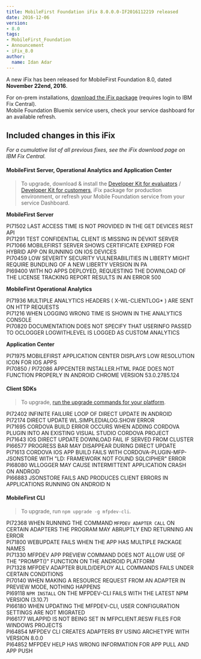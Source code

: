 ```yaml
---
title: MobileFirst Foundation iFix 8.0.0.0-IF2016112219 released
date: 2016-12-06
version:
- 8.0
tags:
- MobileFirst_Foundation
- Announcement
- iFix_8.0
author:
  name: Idan Adar 
---
```

A new iFix has been released for MobileFirst Foundation 8.0, dated **November 22end, 2016**.

For on-prem installations, [download the iFix package](http://www.ibm.com/support/fixcentral/swg/quickorder?parent=ibm%7EOther%2Bsoftware&product=ibm/Other+software/IBM+MobileFirst+Platform+Foundation&release=8.0.0.0&platform=All&function=all&source=fc) (requires login to IBM Fix Central).  
Mobile Foundation Bluemix service users, check your service dashboard for an available refresh.

## Included changes in this iFix
*For a cumulative list of all previous fixes, see the iFix download page on IBM Fix Central.*

#### MobileFirst Server, Operational Analytics and Application Center
> To upgrade, download &amp; install the [Developer Kit for evaluators]({{site.baseurl}}/downloads/) / [Developer Kit for customers](http://www.ibm.com/support/fixcentral/swg/quickorder?parent=ibm%7EOther%2Bsoftware&product=ibm/Other+software/IBM+MobileFirst+Platform+Foundation&release=8.0.0.0&platform=All&function=all&source=fc), iFix package for production environment, or refresh your Mobile Foundation service from your service Dashboard.

**MobileFirst Server**

PI71502 LAST ACCESS TIME IS NOT PROVIDED IN THE GET DEVICES REST API  
PI71291 TEST CONFIDENTIAL CLIENT IS MISSING IN DEVKIT SERVER  
PI71066 MOBILEFIRST SERVER SHOWS CERTIFICATE EXPIRED FOR HYBRID APP ON RUNNING ON IOS DEVICES  
PI70459 LOW SEVERITY SECURITY VULNERABILITIES IN LIBERTY MIGHT REQUIRE BUNDLING OF A NEW LIBERTY VERSION IN PA  
PI69400 WITH NO APPS DEPLOYED, REQUESTING THE DOWNLOAD OF THE LICENSE TRACKING REPORT RESULTS IN AN ERROR 500  

**MobileFirst Operational Analytics**  

PI71936 MULTIPLE ANALYTICS HEADERS ( X-WL-CLIENTLOG* ) ARE SENT ON HTTP REQUESTS  
PI71216 WHEN LOGGING WRONG TIME IS SHOWN IN THE ANALYTICS CONSOLE  
PI70820 DOCUMENTATION DOES NOT SPECIFY THAT USERINFO PASSED TO OCLOGGER LOGWITHLEVEL IS LOGGED AS CUSTOM ANALYTICS  

**Application Center**  

PI71975 MOBILEFIRST APPLICATION CENTER DISPLAYS LOW RESOLUTION ICON FOR IOS APPS    
PI70850 / PI72086 APPCENTER INSTALLER.HTML PAGE DOES NOT FUNCTION PROPERLY IN ANDROID CHROME VERSION 53.0.2785.124  

#### Client SDKs
> To upgrade, [run the upgrade commands for your platform]({{site.baseurl}}/tutorials/en/foundation/8.0/application-development/sdk/).

PI72402 INFINITE FAILURE LOOP OF DIRECT UPDATE IN ANDROID    
PI72174 DIRECT UPDATE WL.SIMPLEDIALOG.SHOW ERROR  
PI71695 CORDOVA BUILD ERROR OCCURS WHEN ADDING CORDOVA PLUGIN INTO AN EXISTING VISUAL STUDIO CORDOVA PROJECT  
PI71643 IOS DIRECT UPDATE DOWNLOAD FAIL IF SERVED FROM CLUSTER  
PI66577 PROGRESS BAR MAY DISAPPEAR DURING DIRECT UPDATE    
PI71613 CORDOVA IOS APP BUILD FAILS WITH CORDOVA-PLUGIN-MFP-JSONSTORE WITH "LD: FRAMEWORK NOT FOUND SQLCIPHER" ERROR  
PI68080 WLLOGGER MAY CAUSE INTERMITTENT APPLICATION CRASH ON ANDROID  
PI66883 JSONSTORE FAILS AND PRODUCES CLIENT ERRORS IN APPLICATIONS RUNNING ON ANDROID N  

#### MobileFirst CLI
> To upgrade, run `npm upgrade -g mfpdev-cli`.

PI72368 WHEN RUNNING THE COMMAND `MFPDEV ADAPTER CALL` ON CERTAIN ADAPTERS THE PROGRAM MAY ABRUPTLY END RETURNING AN ERROR  
PI71800 WEBUPDATE FAILS WHEN THE APP HAS MULTIPLE PACKAGE NAMES  
PI71330 MFPDEV APP PREVIEW COMMAND DOES NOT ALLOW USE OF THE "PROMPT()" FUNCTION ON THE ANDROID PLATFORM  
PI71328 MFPDEV ADAPTER BUILD/DEPLOY ALL COMMANDS FAILS UNDER CERTAIN CONDITIONS  
PI70140 WHEN MAKING A RESOURCE REQUEST FROM AN ADAPTER IN PREVIEW MODE, NOTHING HAPPENS  
PI69118 `NPM INSTALL` ON THE MFPDEV-CLI FAILS WITH THE LATEST NPM VERSION (3.10.7)  
PI66180 WHEN UPDATING THE MFPDEV-CLI, USER CONFIGURATION SETTINGS ARE NOT MIGRATED  
PI66177 WLAPPID IS NOT BEING SET IN MFPCLIENT.RESW FILES FOR WINDOWS PROJECTS  
PI64854 MFPDEV CLI CREATES ADAPTERS BY USING ARCHETYPE WITH VERSION 8.0.0  
PI64852 MFPDEV HELP HAS WRONG INFORMATION FOR APP PULL AND APP PUSH  
